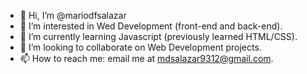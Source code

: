 - 👋 Hi, I’m @mariodfsalazar
- 👀 I’m interested in Wed Development (front-end and back-end).
- 🌱 I’m currently learning Javascript (previously learned HTML/CSS).
- 💞️ I’m looking to collaborate on Web Development projects.
- 📫 How to reach me: email me at mdsalazar9312@gmail.com.

<!---
mariodfsalazar/mariodfsalazar is a ✨ special ✨ repository because its `README.md` (this file) appears on your GitHub profile.
You can click the Preview link to take a look at your changes.
--->
